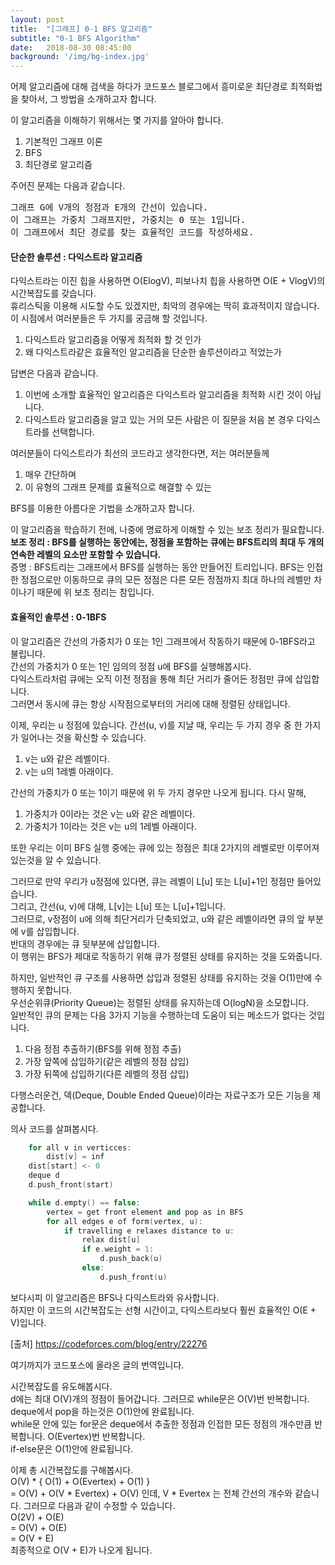 ```yaml
---
layout: post
title:  "[그래프] 0-1 BFS 알고리즘"
subtitle: "0-1 BFS Algorithm"
date:   2018-08-30 08:45:00
background: '/img/bg-index.jpg'
---
```


어제 알고리즘에 대해 검색을 하다가 코드포스 블로그에서 흥미로운 최단경로 최적화법을 찾아서, 그 방법을 소개하고자 합니다.

이 알고리즘을 이해하기 위해서는 몇 가지를 알아야 합니다.
1. 기본적인 그래프 이론
2. BFS
3. 최단경로 알고리즘

주어진 문제는 다음과 같습니다.

<pre>
그래프 G에 V개의 정점과 E개의 간선이 있습니다.
이 그래프는 가중치 그래프지만, 가중치는 0 또는 1입니다.
이 그래프에서 최단 경로를 찾는 효율적인 코드를 작성하세요.
</pre>

#### 단순한 솔루션 : 다익스트라 알고리즘<br>
다익스트라는 이진 힙을 사용하면 O(ElogV), 피보나치 힙을 사용하면 O(E + VlogV)의 시간복잡도를 갖습니다.<br>
휴리스틱을 이용해 시도할 수도 있겠지만, 최악의 경우에는 딱히 효과적이지 않습니다.<br>
이 시점에서 여러분들은 두 가지를 궁금해 할 것입니다.
1. 다익스트라 알고리즘을 어떻게 최적화 할 것 인가
2. 왜 다익스트라같은 효율적인 알고리즘을 단순한 솔루션이라고 적었는가

답변은 다음과 같습니다.
1. 이번에 소개할 효율적인 알고리즘은 다익스트라 알고리즘을 최적화 시킨 것이 아닙니다.
2. 다익스트라 알고리즘을 알고 있는 거의 모든 사람은 이 질문을 처음 본 경우 다익스트라를 선택합니다.

여러분들이 다익스트라가 최선의 코드라고 생각한다면, 저는 여러분들께
1. 매우 간단하며
2. 이 유형의 그래프 문제를 효율적으로 해결할 수 있는

BFS를 이용한 아름다운 기법을 소개하고자 합니다.

이 알고리즘을 학습하기 전에, 나중에 명료하게 이해할 수 있는 보조 정리가 필요합니다.<br>
<b>보조 정리 : BFS를 실행하는 동안에는, 정점을 포함하는 큐에는 BFS트리의 최대 두 개의 연속한 레벨의 요소만 포함할 수 있습니다.</b><br>
증명 : BFS트리는 그래프에서 BFS를 실행하는 동안 만들어진 트리입니다. BFS는 인접한 정점으로만 이동하므로 큐의 모든 정점은 다른 모든 정점까지 최대 하나의 레벨만 차이나기 때문에 위 보조 정리는 참입니다.

#### 효율적인 솔루션 : 0-1BFS

이 알고리즘은 간선의 가중치가 0 또는 1인 그래프에서 작동하기 때문에 0-1BFS라고 불립니다.<br>
간선의 가중치가 0 또는 1인 임의의 정점 u에 BFS를 실행해봅시다.<br>
다익스트라처럼 큐에는 오직 이전 정점을 통해 최단 거리가 줄어든 정점만 큐에 삽입합니다.<br>
그러면서 동시에 큐는 항상 시작점으로부터의 거리에 대해 정렬된 상태입니다.

이제, 우리는 u 정점에 있습니다. 간선(u, v)를 지날 때, 우리는 두 가지 경우 중 한 가지가 일어나는 것을 확신할 수 있습니다.
1. v는 u와 같은 레벨이다.
2. v는 u의 1레벨 아래이다.

간선의 가중치가 0 또는 1이기 때문에 위 두 가지 경우만 나오게 됩니다. 다시 말해,
1. 가중치가 0이라는 것은 v는 u와 같은 레벨이다.
2. 가중치가 1이라는 것은 v는 u의 1레벨 아래이다.

또한 우리는 이미 BFS 실행 중에는 큐에 있는 정점은 최대 2가지의 레벨로만 이루어져 있는것을 알 수 있습니다.

그러므로 만약 우리가 u정점에 있다면, 큐는 레벨이 L[u] 또는 L[u]+1인 정점만 들어있습니다.<br>
그리고, 간선(u, v)에 대해, L[v]는 L[u] 또는 L[u]+1입니다.<br>
그러므로, v정점이 u에 의해 최단거리가 단축되었고, u와 같은 레벨이라면 큐의 앞 부분에 v를 삽입합니다.<br>
반대의 경우에는 큐 뒷부분에 삽입합니다.<br>
이 행위는 BFS가 제대로 작동하기 위해 큐가 정렬된 상태를 유지하는 것을 도와줍니다.

하지만, 일반적인 큐 구조를 사용하면 삽입과 정렬된 상태를 유지하는 것을 O(1)만에 수행하지 못합니다.<br>
우선순위큐(Priority Queue)는 정렬된 상태를 유지하는데 O(logN)을 소모합니다.<br>
일반적인 큐의 문제는 다음 3가지 기능을 수행하는데 도움이 되는 메소드가 없다는 것입니다.
1. 다음 정점 추출하기(BFS를 위해 정점 추출)
2. 가장 앞쪽에 삽입하기(같은 레벨의 정점 삽입)
3. 가장 뒤쪽에 삽입하기(다른 레벨의 정점 삽입)

다행스러운건, 덱(Deque, Double Ended Queue)이라는 자료구조가 모든 기능을 제공합니다.

의사 코드를 살펴봅시다.

```cpp
    for all v in verticces:
        dist[v] = inf
    dist[start] <- 0
    deque d
    d.push_front(start)

    while d.empty() == false:
        vertex = get front element and pop as in BFS
        for all edges e of form(vertex, u):
            if travelling e relaxes distance to u:
                relax dist[u]
                if e.weight = 1:
                    d.push_back(u)
                else:
                    d.push_front(u)
```

보다시피 이 알고리즘은 BFS나 다익스트라와 유사합니다.<br>
하지만 이 코드의 시간복잡도는 선형 시간이고, 다익스트라보다 훨씬 효율적인 O(E + V)입니다.

[출처] https://codeforces.com/blog/entry/22276

여기까지가 코드포스에 올라온 글의 번역입니다.

시간복잡도를 유도해봅시다.<br>
d에는 최대 O(V)개의 정점이 들어갑니다. 그러므로 while문은 O(V)번 반복합니다.<br>
deque에서 pop을 하는것은 O(1)안에 완료됩니다.<br>
while문 안에 있는 for문은 deque에서 추출한 정점과 인접한 모든 정점의 개수만큼 반복합니다. O(Evertex)번 반복합니다.<br>
if-else문은 O(1)안에 완료됩니다.

이제 총 시간복잡도를 구해봅시다.<br>
O(V) * { O(1) + O(Evertex) + O(1) }<br>
= O(V) + O(V * Evertex) + O(V) 인데, V * Evertex 는 전체 간선의 개수와 같습니다. 그러므로 다음과 같이 수정할 수 있습니다.<br>
O(2V) + O(E)<br>
= O(V) + O(E)<br>
= O(V + E)<br>
최종적으로 O(V + E)가 나오게 됩니다.
